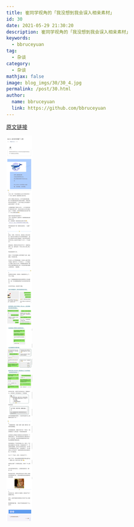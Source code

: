 ```yaml
---
title: 崔同学视角的「我没想到我会误入相亲素材」
id: 30
date: 2021-05-29 21:30:20
description: 崔同学视角的「我没想到我会误入相亲素材」
keywords: 
  - bbruceyuan
tag: 
  - 杂谈
category: 
  - 杂谈
mathjax: false
image: blog_imgs/30/30_4.jpg
permalink: /post/30.html
author: 
  name: bbruceyuan
  link: https://github.com/bbruceyuan
---
```



[原文链接](https://mp.weixin.qq.com/s/mUaPTX2GpfT4teuqFdLYfw)

<img src="/blog_imgs/30/30_1.jpg">

<!-- <img src="/blog_imgs/30/30_1.jpg" width="50%" height="50%"> -->
